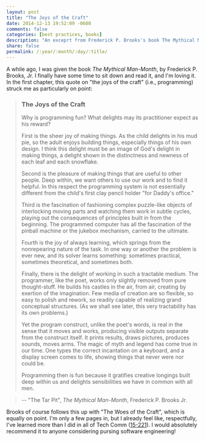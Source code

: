 ```yaml
---
layout: post
title: "The Joys of the Craft"
date: 2014-12-13 19:52:09 -0600
comments: false
categories: [best practices, books]
description: "An exceprt from Frederick P. Brooks's book The Mythical Man-Month on the joys of programming."
share: false
permalink: /:year/:month/:day/:title/
---
```


A while ago, I was given the book _The Mythical Man-Month_, by Frederick P. Brooks, Jr. I finally have some time to sit down and read it, and I'm loving it. In the first chapter, this quote on "the joys of the craft" (i.e., programming) struck me as particularly on point:

<!-- more -->

> ### The Joys of the Craft
> Why is programming fun? What delights may its practitioner expect as his reward?
>
> First is the sheer joy of making things. As the child delights in his mud pie, so the adult enjoys building things, especially things of his own design. I think this delight must be an image of God's delight in making things, a delight shown in the distinctness and newness of each leaf and each snowflake.
>
> Second is the pleasure of making things that are useful to other people. Deep within, we want others to use our work and to find it helpful. In this respect the programming system is not essentially different from the child's first clay pencil holder "for Daddy's office."
>
> Third is the fascination of fashioning complex puzzle-like objects of interlocking moving parts and watching them work in subtle cycles, playing out the consequences of principles built in from the beginning. The programmed computer has all the fascination of the pinball machine or the jukebox mechanism, carried to the ultimate.
>
> Fourth is the joy of always learning, which springs from the nonrepearing nature of the task. In one way or another the problem is ever new, and its solver learns something: sometimes practical, sometimes theoretical, and sometimes both.
>
> Finally, there is the delight of working in such a tractable medium. The programmer, like the poet, works only slightly removed from pure thought-stuff. He builds his castles in the air, from air, creating by exertion of the imagination. Few media of creation are so flexible, so easy to polish and rework, so readily capable of realizing grand conceptual structures. (As we shall see later, this very tractability has its own problems.)
>
> Yet the program construct, unlike the poet's words, is real in the sense that it moves and works, producing visible outputs separate from the construct itself. It prints results, draws pictures, produces sounds, moves arms. The magic of myth and legend has come true in our time. One types the correct incantation on a keyboard, and a display screen comes to life, showing things that never were nor could be.
>
> Programming then is fun because it gratifies creative longings built deep within us and delights sensibilities we have in common with all men.

> -- "The Tar Pit", _The Mythical Man-Month_, Frederick P. Brooks Jr.

Brooks of course follows this up with "The Woes of the Craft", which is equally on point. I'm only a few pages in, but I already feel like, respectfully, I've learned more than I did in all of Tech Comm ([15-221][techcomm]). I would absolutely recommend it to anyone considering pursing software engineering!


[techcomm]: https://enr-apps.as.cmu.edu/open/SOC/SOCServlet/courseDetails?COURSE=15221&SEMESTER=F14

